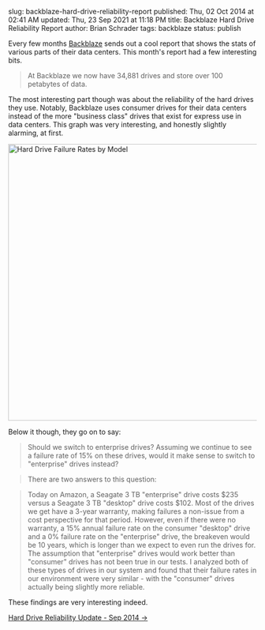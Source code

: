 slug: backblaze-hard-drive-reliability-report
published: Thu, 02 Oct 2014 at 02:41 AM
updated: Thu, 23 Sep 2021 at 11:18 PM
title: Backblaze Hard Drive Reliability Report
author: Brian Schrader
tags: backblaze
status: publish

Every few months [Backblaze][bb] sends out a cool report that shows the stats of various parts of their data centers. This month's report had a few interesting bits. 

[bb]: https://www.backblaze.com/

> At Backblaze we now have 34,881 drives and store over 100 petabytes of data.

The most interesting part though was about the reliability of the hard drives they use. Notably, Backblaze uses consumer drives for their data centers instead of the more "business class" drives that exist for express use in data centers. This graph was very interesting, and honestly slightly alarming, at first.

<a href='https://www.backblaze.com/blog/hard-drive-reliability-update-september-2014'><img src='https://www.backblaze.com/blog/wp-content/uploads/2014/09/blog-fail-drives-manufactureX.jpg' alt='Hard Drive Failure Rates by Model' width='560' border='0' /></a>

Below it though, they go on to say:

> Should we switch to enterprise drives?
Assuming we continue to see a failure rate of 15% on these drives, would it make sense to switch to "enterprise" drives instead?

> There are two answers to this question:

> Today on Amazon, a Seagate 3 TB "enterprise" drive costs $235 versus a Seagate 3 TB "desktop" drive costs $102. Most of the drives we get have a 3-year warranty, making failures a non-issue from a cost perspective for that period. However, even if there were no warranty, a 15% annual failure rate on the consumer "desktop" drive and a 0% failure rate on the "enterprise" drive, the breakeven would be 10 years, which is longer than we expect to even run the drives for.
> The assumption that "enterprise" drives would work better than "consumer" drives has not been true in our tests. I analyzed both of these types of drives in our system and found that their failure rates in our environment were very similar - with the "consumer" drives actually being slightly more reliable.

These findings are very interesting indeed.

[Hard Drive Reliability Update - Sep 2014 &#8594;](https://www.backblaze.com/blog/hard-drive-reliability-update-september-2014/)